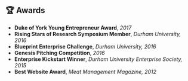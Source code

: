 ## 🏆 Awards

- __Duke of York Young Entrepreneur Award__, _2017_
- __Rising Stars of Research Symposium Member__, _Durham University, 2016_
- __Blueprint Enterprise Challenge__, _Durham University, 2016_
- __Genesis Pitching Competition__, _2016_
- __Enterprise Kickstart Winner__, _Durham University Enterprise Society, 2015_
- __Best Website Award__, _Meat Management Magazine, 2012_